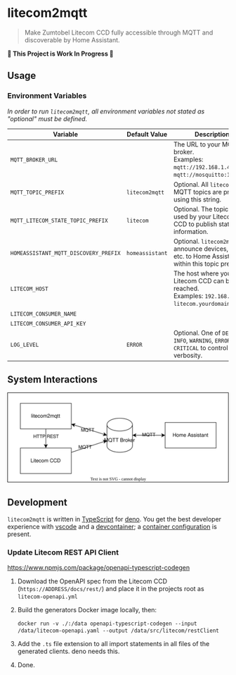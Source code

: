 # litecom2mqtt

> Make Zumtobel Litecom CCD fully accessible through MQTT and discoverable by
> Home Assistant.

**🚧 This Project is Work In Progress 🚧**

## Usage

### Environment Variables

_In order to run `litecom2mqtt`, all environment variables not stated as
"optional" must be defined._

| Variable                              | Default Value   | Description                                                  |
| ------------------------------------- | --------------- | ------------------------------------------------------------ |
| `MQTT_BROKER_URL`                     |                 | The URL to your MQTT broker.<br />Examples: `mqtt://192.168.1.42:1883`, `mqtt://mosquitto:1883` |
| `MQTT_TOPIC_PREFIX`                   | `litecom2mqtt`  | Optional. All `litecom2mqtt` MQTT topics are prefixed using this string. |
| `MQTT_LITECOM_STATE_TOPIC_PREFIX`     | `litecom`       | Optional. The topic prefix used by your Litecom CCD to publish state information. |
| `HOMEASSISTANT_MQTT_DISCOVERY_PREFIX` | `homeassistant` | Optional. `litecom2mqtt` will announce devices, zones, etc. to Home Assistant within this topic prefix. |
| `LITECOM_HOST`                        |                 | The host where your Litecom CCD can be reached.<br />Examples: `192.168.1.50`,  `litecom.yourdomain.tld` |
| `LITECOM_CONSUMER_NAME`               |                 |                                                              |
| `LITECOM_CONSUMER_API_KEY`            |                 |                                                              |
| `LOG_LEVEL`                           | `ERROR`         | Optional. One of `DEBUG`, `INFO`, `WARNING`, `ERROR`, or `CRITICAL` to control log verbosity. |

## System Interactions

![Interactions between litecom2mqtt, Litecom CCD, a MQTT broker, and Home Assistant.](./docs/system.drawio.svg)

## Development

`litecom2mqtt` is written in [TypeScript](https://www.typescriptlang.org/) for
[deno](https://deno.com/). You get the best developer experience with
[vscode](https://code.visualstudio.com/) and a
[devcontainer](https://containers.dev/); a
[container configuration](./.devcontainer) is present.

### Update Litecom REST API Client

https://www.npmjs.com/package/openapi-typescript-codegen

1. Download the OpenAPI spec from the Litecom CCD (`https://ADDRESS/docs/rest/`)
   and place it in the projects root as `litecom-openapi.yml`

2. Build the generators Docker image locally, then:

   ```shell
   docker run -v ./:/data openapi-typescript-codegen --input /data/litecom-openapi.yaml --output /data/src/litecom/restClient
   ```

3. Add the `.ts` file extension to all import statements in all files of the
   generated clients. deno needs this.

4. Done.
